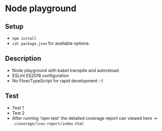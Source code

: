 # Node playground

## Setup

- `npm install`
- `cat package.json` for available options.

## Description

- Node playground with babel transpile and autoreload.
- ESLint ES2018 configuration
- No Flow/TypeScript for rapid development :-)

## Test

- Test 1
- Test 2
- After running 'npm test' the detailed coverage report can viewed here ->
  `./coverage/lcov-report/index.html`
